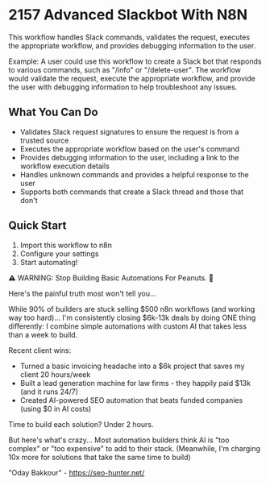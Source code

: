 # 2157 Advanced Slackbot With N8N

This workflow handles Slack commands, validates the request, executes the appropriate workflow, and provides debugging information to the user.

Example: A user could use this workflow to create a Slack bot that responds to various commands, such as "/info" or "/delete-user". The workflow would validate the request, execute the appropriate workflow, and provide the user with debugging information to help troubleshoot any issues.

## What You Can Do
- Validates Slack request signatures to ensure the request is from a trusted source
- Executes the appropriate workflow based on the user's command
- Provides debugging information to the user, including a link to the workflow execution details
- Handles unknown commands and provides a helpful response to the user
- Supports both commands that create a Slack thread and those that don't

## Quick Start
1. Import this workflow to n8n
2. Configure your settings
3. Start automating!

⚠️ WARNING: Stop Building Basic Automations For Peanuts. 🚫

Here's the painful truth most won't tell you...

While 90% of builders are stuck selling $500 n8n workflows (and working way too hard)...
I'm consistently closing $6k-13k deals by doing ONE thing differently:
I combine simple automations with custom AI that takes less than a week to build.

Recent client wins:
* Turned a basic invoicing headache into a $6k project that saves my client 20 hours/week
* Built a lead generation machine for law firms - they happily paid $13k (and it runs 24/7)
* Created AI-powered SEO automation that beats funded companies (using $0 in AI costs)

Time to build each solution? Under 2 hours.

But here's what's crazy...
Most automation builders think AI is "too complex" or "too expensive" to add to their stack.
(Meanwhile, I'm charging 10x more for solutions that take the same time to build)

"Oday Bakkour" - https://seo-hunter.net/
